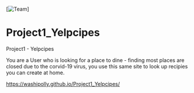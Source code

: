 [![Team](https://img.shields.io/badge/Team-Project-yellowgreen)]

# Project1_Yelpcipes
Project1 - Yelpcipes

You are a User who is looking for a place to dine - finding most places are closed due to the corvid-19 virus, you use this same site to look up recipies you can create at home.


https://washipolly.github.io/Project1_Yelpcipes/

